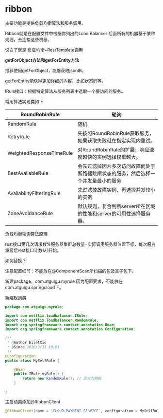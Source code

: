 
# ribbon

主要功能是提供负载均衡算法和服务调用。

Ribbon就是在配置文件中根据你列出的Load Balancer 后面所有的机器基于某种规则，去连接这些机器。

说白了就是 负载均衡+RestTemplate调用

**getForObject方法和getForEntity方法**

推荐使用getForObject，能够获取json串。

getForEntity能获得更加详细的内容，比如状态码等。

IRule接口：根据特定算法从服务列表中选取一个要访问的服务。

 常用算法实现类如下 

| RoundRobinRule            | 轮询                                                         |
| ------------------------- | ------------------------------------------------------------ |
| RandomRule                | 随机                                                         |
| RetryRule                 | 先按照RoundRobinRule获取服务，如果获取失败就在指定实现内重试。 |
| WeightedResponseTimeRule  | 对RoundRobinRule的扩展，响应速度越快的实例选择权重越大。     |
| BestAvailableRule         | 会先过滤掉因为多次访问故障而处于断路器跳闸状态的服务，然后选择一个并发量最小的服务 |
| AvailabilityFilteringRule | 先过滤掉故障实例，再选择并发较小的实例                       |
| ZoneAvoidanceRule         | 默认规则，复合判断server所在区域的性能和server的可用性选择服务器。 |

负载均衡轮询算法原理

rest接口第几次请求数%服务器集群总数量=实际调用服务器位置下标，每次服务重启后rest接口计数从1开始。

如何替换？

注意配置细节：不能放在@ComponentScan所扫描的包及其子包下。

新建package，com.atguigu.myrule 因为配置要求，不能放在com.atguigu.springcloud下。

新建规则类

```java
package com.atguigu.myrule;

import com.netflix.loadbalancer.IRule;
import com.netflix.loadbalancer.RandomRule;
import org.springframework.context.annotation.Bean;
import org.springframework.context.annotation.Configuration;

/**
 * @Author EiletXie
 * @Since 2020/3/11 10:01
 */
@Configuration
public class MySelfRule {

    @Bean
    public IRule myRule() {
        return new RandomRule(); // 定义为随机
    }

}
```

主启动类添加@RibbonClient

```java
@RibbonClient(name = "CLOUD-PAYMENT-SERVICE", configuration = MySelfRule.class)
```
